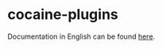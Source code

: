 cocaine-plugins
===============

Documentation in English can be found [here](https://github.com/cocaine/cocaine-docs-en/wiki).
